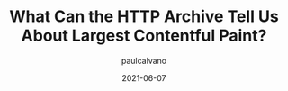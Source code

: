 ---
layout: post.njk
title: What Can the HTTP Archive Tell Us About Largest Contentful Paint?
author: paulcalvano
date: 2021-06-07
tags:
  - reference
  - performance
target_url: https://paulcalvano.com/2021-06-07-lcp-httparchive/
# eleventyExcludeFromCollections: true
---